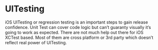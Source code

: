 # UITesting

iOS UITesting or regression testing is an important steps to gain release confidence. Unit Test can cover code logic but can’t guaranty visually it’s going to work as expected. There are not much help out there for iOS XCTest based. Most of them are cross platform or 3rd party which doesn’t reflect real power of UITesting. 
